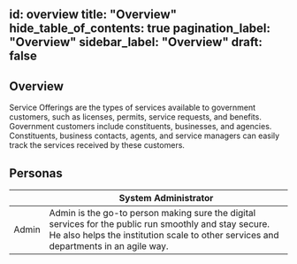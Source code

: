 id: overview
title: "Overview"
hide_table_of_contents: true
pagination_label: "Overview"
sidebar_label: "Overview"
draft: false
---


## Overview
Service Offerings are the types of services available to government customers, such as licenses, permits, service requests, and benefits.  Government customers include constituents, businesses, and agencies. Constituents, business contacts, agents, and service managers can easily track the services received by these customers. 

## Personas

 | | System Administrator
|--|--|
| Admin | Admin is the go-to person making sure the digital services for the public run smoothly and stay secure. He also helps the institution scale to other services and departments in an agile way. 
